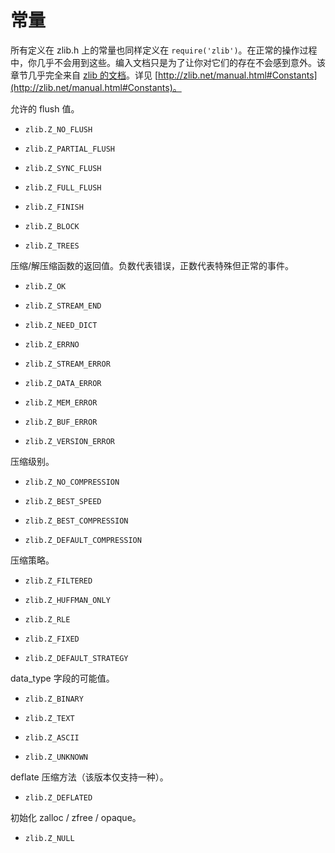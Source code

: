 # 常量

所有定义在 zlib.h 上的常量也同样定义在 `require('zlib')`。在正常的操作过程中，你几乎不会用到这些。编入文档只是为了让你对它们的存在不会感到意外。该章节几乎完全来自 [zlib 的文档](http://zlib.net/manual.html#Constants)。详见 [http://zlib.net/manual.html#Constants](http://zlib.net/manual.html#Constants)。

允许的 flush 值。

* `zlib.Z_NO_FLUSH`

* `zlib.Z_PARTIAL_FLUSH`

* `zlib.Z_SYNC_FLUSH`

* `zlib.Z_FULL_FLUSH`

* `zlib.Z_FINISH`

* `zlib.Z_BLOCK`

* `zlib.Z_TREES`

压缩/解压缩函数的返回值。负数代表错误，正数代表特殊但正常的事件。

* `zlib.Z_OK`

* `zlib.Z_STREAM_END`

* `zlib.Z_NEED_DICT`

* `zlib.Z_ERRNO`

* `zlib.Z_STREAM_ERROR`

* `zlib.Z_DATA_ERROR`

* `zlib.Z_MEM_ERROR`

* `zlib.Z_BUF_ERROR`

* `zlib.Z_VERSION_ERROR`

压缩级别。

* `zlib.Z_NO_COMPRESSION`

* `zlib.Z_BEST_SPEED`

* `zlib.Z_BEST_COMPRESSION`

* `zlib.Z_DEFAULT_COMPRESSION`

压缩策略。

* `zlib.Z_FILTERED`

* `zlib.Z_HUFFMAN_ONLY`

* `zlib.Z_RLE`

* `zlib.Z_FIXED`

* `zlib.Z_DEFAULT_STRATEGY`

data_type 字段的可能值。

* `zlib.Z_BINARY`

* `zlib.Z_TEXT`

* `zlib.Z_ASCII`

* `zlib.Z_UNKNOWN`

deflate 压缩方法（该版本仅支持一种）。

* `zlib.Z_DEFLATED`

初始化 zalloc / zfree / opaque。

* `zlib.Z_NULL`